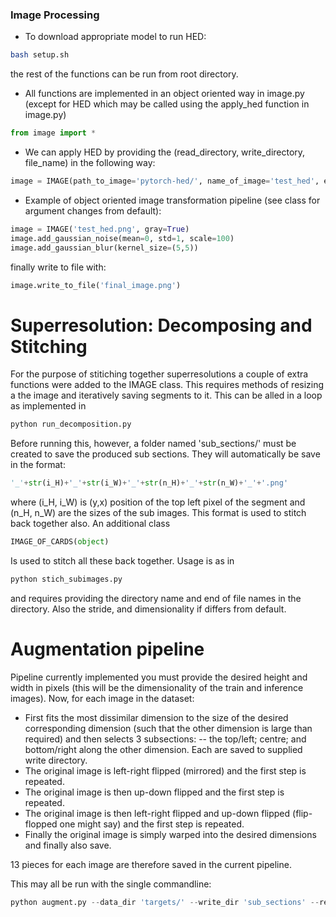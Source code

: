 ### Image Processing


- To download appropriate model to run HED:
```bash
bash setup.sh
```
the rest of the functions can be run from root directory.

- All functions are implemented in an object oriented way in image.py (except for HED which may be called using the apply_hed function in image.py)
```python
from image import *
```

- We can apply HED by providing the (read_directory, write_directory, file_name) in the following way:
```python
image = IMAGE(path_to_image='pytorch-hed/', name_of_image='test_hed', extension='.jpg', gray=False)

```
- Example of object oriented image transformation pipeline (see class for argument changes from default):
```python
image = IMAGE('test_hed.png', gray=True)
image.add_gaussian_noise(mean=0, std=1, scale=100)
image.add_gaussian_blur(kernel_size=(5,5))
```

finally write to file with:
```python
image.write_to_file('final_image.png')
```
# Superresolution: Decomposing and Stitching

For the purpose of stitiching together superresolutions a couple of extra functions were added to the IMAGE class. This requires methods of resizing a the image and iteratively saving segments to it. This can be alled in a loop as implemented in 
```dockerfile
python run_decomposition.py
```
Before running this, however, a folder named 'sub_sections/' must be created to save the produced sub sections. They will automatically be save in the format:
```python
'_'+str(i_H)+'_'+str(i_W)+'_'+str(n_H)+'_'+str(n_W)+'_'+'.png'
```
where (i_H, i_W) is (y,x) position of the top left pixel of the segment and (n_H, n_W) are the sizes of the sub images. This format is used to stitch back together also.
An additional class 
```python
IMAGE_OF_CARDS(object)
```
Is used to stitch all these back together. Usage is as in 
```python
python stich_subimages.py
```
and requires providing the directory name and end of file names in the directory. Also the stride, and dimensionality if differs from default.

# Augmentation pipeline

Pipeline currently implemented you must provide the desired height and width in pixels (this will be the dimensionality of the train and inference images). Now, for each image in the dataset:
- First fits the most dissimilar dimension to the size of the desired corresponding dimension (such that the other dimension is large than required) and then selects 3 subsections:
-- the top/left; centre; and bottom/right along the other dimension. Each are saved to supplied write directory.
- The original image is left-right flipped (mirrored) and the first step is repeated.
- The original image is then up-down flipped and the first step is repeated.
- The original image is then left-right flipped and up-down flipped (flip-flopped one might say) and the first step is repeated.
- Finally the original image is simply warped into the desired dimensions and finally also save.

13 pieces for each image are therefore saved in the current pipeline.

This may all be run with the single commandline:
```python
python augment.py --data_dir 'targets/' --write_dir 'sub_sections' --required_height 1656 --required_width 1024 --num_images 2 
```
